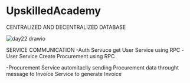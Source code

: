 # UpskilledAcademy

CENTRALIZED AND DECENTRALIZED DATABASE

![day22 drawio](https://user-images.githubusercontent.com/49251756/218466680-bf241c15-7dea-45a3-a537-072709d98342.png)


SERVICE COMMUNICATION
-Auth Servuce get User Service using RPC
-User Service Create Procurement using RPC

-Procurement Service automitaclly sending Procurement data throught message to Invoice Service to generate Invoice
